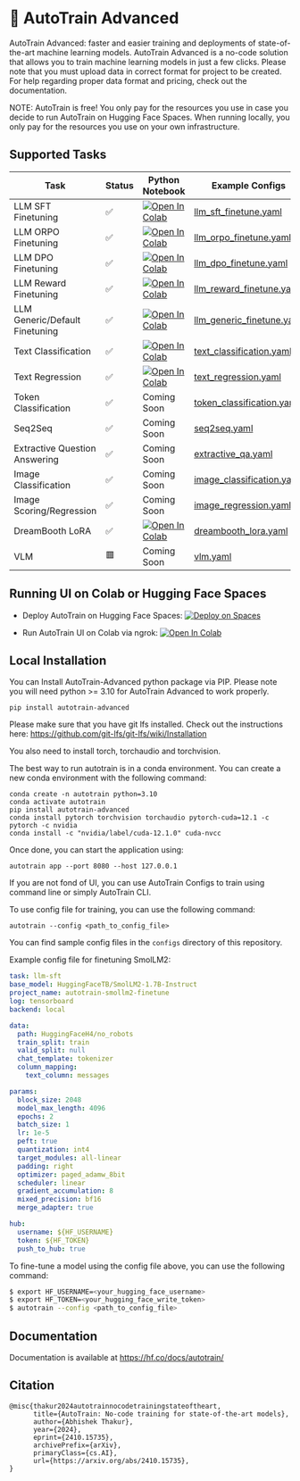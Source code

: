 # 🤗 AutoTrain Advanced

AutoTrain Advanced: faster and easier training and deployments of state-of-the-art machine learning models. AutoTrain Advanced is a no-code solution that allows you to train machine learning models in just a few clicks. Please note that you must upload data in correct format for project to be created. For help regarding proper data format and pricing, check out the documentation. 

NOTE: AutoTrain is free! You only pay for the resources you use in case you decide to run AutoTrain on Hugging Face Spaces. When running locally, you only pay for the resources you use on your own infrastructure.

## Supported Tasks

| Task | Status | Python Notebook | Example Configs |
| --- | --- | --- | --- |
| LLM SFT Finetuning | ✅ | [![Open In Colab](https://colab.research.google.com/assets/colab-badge.svg)](https://colab.research.google.com/github/huggingface/autotrain-advanced/blob/main/notebooks/llm_finetuning.ipynb) | [llm_sft_finetune.yaml](https://github.com/huggingface/autotrain-advanced/blob/main/configs/llm_finetuning/smollm2.yml) |
| LLM ORPO Finetuning | ✅ | [![Open In Colab](https://colab.research.google.com/assets/colab-badge.svg)](https://colab.research.google.com/github/huggingface/autotrain-advanced/blob/main/notebooks/llm_finetuning.ipynb) | [llm_orpo_finetune.yaml](https://github.com/huggingface/autotrain-advanced/blob/main/configs/llm_finetuning/llama3-8b-orpo.yml) |
| LLM DPO Finetuning | ✅ | [![Open In Colab](https://colab.research.google.com/assets/colab-badge.svg)](https://colab.research.google.com/github/huggingface/autotrain-advanced/blob/main/notebooks/llm_finetuning.ipynb) | [llm_dpo_finetune.yaml](https://github.com/huggingface/autotrain-advanced/blob/main/configs/llm_finetuning/llama3-8b-dpo-qlora.yml) |
| LLM Reward Finetuning | ✅ | [![Open In Colab](https://colab.research.google.com/assets/colab-badge.svg)](https://colab.research.google.com/github/huggingface/autotrain-advanced/blob/main/notebooks/llm_finetuning.ipynb) | [llm_reward_finetune.yaml](https://github.com/huggingface/autotrain-advanced/blob/main/configs/llm_finetuning/llama32-1b-sft.yml) |
| LLM Generic/Default Finetuning | ✅ | [![Open In Colab](https://colab.research.google.com/assets/colab-badge.svg)](https://colab.research.google.com/github/huggingface/autotrain-advanced/blob/main/notebooks/llm_finetuning.ipynb) | [llm_generic_finetune.yaml](https://github.com/huggingface/autotrain-advanced/blob/main/configs/llm_finetuning/gpt2_sft.yml) |
| Text Classification | ✅ | [![Open In Colab](https://colab.research.google.com/assets/colab-badge.svg)](https://colab.research.google.com/github/huggingface/autotrain-advanced/blob/main/notebooks/text_classification.ipynb) | [text_classification.yaml](https://github.com/huggingface/autotrain-advanced/tree/main/configs/text_classification) |
| Text Regression | ✅ | [![Open In Colab](https://colab.research.google.com/assets/colab-badge.svg)](https://colab.research.google.com/github/huggingface/autotrain-advanced/blob/main/notebooks/text_regression.ipynb) | [text_regression.yaml](https://github.com/huggingface/autotrain-advanced/tree/main/configs/text_regression) |
| Token Classification | ✅ | Coming Soon | [token_classification.yaml](https://github.com/huggingface/autotrain-advanced/tree/main/configs/token_classification) |
| Seq2Seq | ✅ | Coming Soon | [seq2seq.yaml](https://github.com/huggingface/autotrain-advanced/tree/main/configs/seq2seq) |
| Extractive Question Answering | ✅ | Coming Soon | [extractive_qa.yaml](https://github.com/huggingface/autotrain-advanced/tree/main/configs/extractive_question_answering) |
| Image Classification | ✅ | Coming Soon | [image_classification.yaml](https://github.com/huggingface/autotrain-advanced/tree/main/configs/image_classification) |
| Image Scoring/Regression | ✅ | Coming Soon | [image_regression.yaml](https://github.com/huggingface/autotrain-advanced/tree/main/configs/image_scoring) |
| DreamBooth LoRA | ✅ | [![Open In Colab](https://colab.research.google.com/assets/colab-badge.svg)](https://colab.research.google.com/github/huggingface/autotrain-advanced/tree/main/colabs/AutoTrain_Dreambooth.ipynb) | [dreambooth_lora.yaml](https://github.com/huggingface/autotrain-advanced/tree/main/configs/dreambooth) |
| VLM | 🟥 | Coming Soon | [vlm.yaml](https://github.com/huggingface/autotrain-advanced/tree/main/configs/vlm) |


## Running UI on Colab or Hugging Face Spaces

- Deploy AutoTrain on Hugging Face Spaces: [![Deploy on Spaces](https://huggingface.co/datasets/huggingface/badges/resolve/main/deploy-on-spaces-md.svg)](https://huggingface.co/login?next=%2Fspaces%2Fautotrain-projects%2Fautotrain-advanced%3Fduplicate%3Dtrue)


- Run AutoTrain UI on Colab via ngrok: [![Open In Colab](https://colab.research.google.com/assets/colab-badge.svg)](https://colab.research.google.com/github/huggingface/autotrain-advanced/blob/main/colabs/AutoTrain_ngrok.ipynb)


## Local Installation

You can Install AutoTrain-Advanced python package via PIP. Please note you will need python >= 3.10 for AutoTrain Advanced to work properly.

    pip install autotrain-advanced
    
Please make sure that you have git lfs installed. Check out the instructions here: https://github.com/git-lfs/git-lfs/wiki/Installation

You also need to install torch, torchaudio and torchvision.

The best way to run autotrain is in a conda environment. You can create a new conda environment with the following command:

    conda create -n autotrain python=3.10
    conda activate autotrain
    pip install autotrain-advanced
    conda install pytorch torchvision torchaudio pytorch-cuda=12.1 -c pytorch -c nvidia
    conda install -c "nvidia/label/cuda-12.1.0" cuda-nvcc

Once done, you can start the application using:

    autotrain app --port 8080 --host 127.0.0.1


If you are not fond of UI, you can use AutoTrain Configs to train using command line or simply AutoTrain CLI.

To use config file for training, you can use the following command:

    autotrain --config <path_to_config_file>


You can find sample config files in the `configs` directory of this repository.

Example config file for finetuning SmolLM2:

```yaml
task: llm-sft
base_model: HuggingFaceTB/SmolLM2-1.7B-Instruct
project_name: autotrain-smollm2-finetune
log: tensorboard
backend: local

data:
  path: HuggingFaceH4/no_robots
  train_split: train
  valid_split: null
  chat_template: tokenizer
  column_mapping:
    text_column: messages

params:
  block_size: 2048
  model_max_length: 4096
  epochs: 2
  batch_size: 1
  lr: 1e-5
  peft: true
  quantization: int4
  target_modules: all-linear
  padding: right
  optimizer: paged_adamw_8bit
  scheduler: linear
  gradient_accumulation: 8
  mixed_precision: bf16
  merge_adapter: true

hub:
  username: ${HF_USERNAME}
  token: ${HF_TOKEN}
  push_to_hub: true
```

To fine-tune a model using the config file above, you can use the following command:

```bash
$ export HF_USERNAME=<your_hugging_face_username>
$ export HF_TOKEN=<your_hugging_face_write_token>
$ autotrain --config <path_to_config_file>
```


## Documentation

Documentation is available at https://hf.co/docs/autotrain/

## Citation

```
@misc{thakur2024autotrainnocodetrainingstateoftheart,
      title={AutoTrain: No-code training for state-of-the-art models}, 
      author={Abhishek Thakur},
      year={2024},
      eprint={2410.15735},
      archivePrefix={arXiv},
      primaryClass={cs.AI},
      url={https://arxiv.org/abs/2410.15735}, 
}
```
